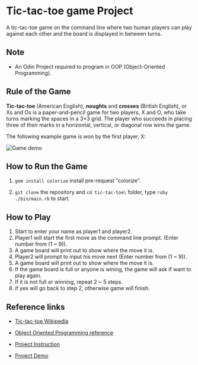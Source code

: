 # Tic-tac-toe game Project

A tic-tac-toe game on the command line where two human players can play against each other and the board is displayed in between turns.

## Note

- An Odin Project required to program in OOP (Object-Oriented Programming).

## Rule of the Game

**Tic-tac-toe** (American English), **noughts** and **crosses** (British English), or Xs and Os is a paper-and-pencil game for two players, X and O, who take turns marking the spaces in a 3×3 grid. The player who succeeds in placing three of their marks in a horizontal, vertical, or diagonal row wins the game.

The following example game is won by the first player, X:

![Game demo](https://upload.wikimedia.org/wikipedia/commons/thumb/1/1b/Tic-tac-toe-game-1.svg/479px-Tic-tac-toe-game-1.svg.png)

## How to Run the Game

1. `gem install colorize` install pre-request "colorize".

2. `git clone` the repository and `cd tic-tac-toe\` folder, type `ruby ./bin/main.rb` to start.

## How to Play

1. Start to enter your name as player1 and player2.
2. Player1 will start the first move as the command line prompt. (Enter number from (1 ~ 9)).
3. A game board will print out to show where the move it is.
4. Player2 will prompt to input his move next (Enter number from (1 ~ 9)).
5. A game board will print out to show where the move it is.
6. If the game board is full or anyone is wining, the game will ask if want to play again.
7. If it is not full or winning, repeat 2 ~ 5 steps.
8. if yes will go back to step 2, otherwise game will finish.


## Reference links

- [Tic-tac-toe Wikipedia](https://en.wikipedia.org/wiki/Tic-tac-toe)

- [Object Oriented Programming reference](https://www.theodinproject.com/courses/ruby-programming/lessons/object-oriented-programming)
- [Project Instruction](https://www.theodinproject.com/courses/ruby-programming/lessons/oop)
- [Project Demo](https://repl.it/@KelvinLiang/tic-tac-toe)


